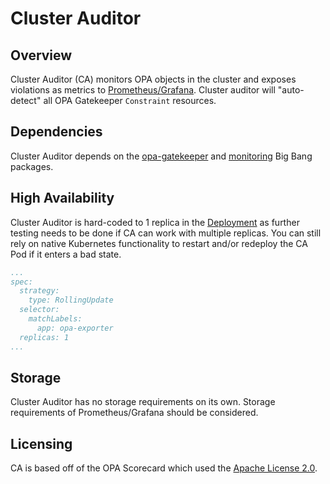 # Cluster Auditor

## Overview

Cluster Auditor (CA) monitors OPA objects in the cluster and exposes violations as metrics to [Prometheus/Grafana](https://repo1.dso.mil/platform-one/big-bang/apps/core/monitoring). Cluster auditor will "auto-detect" all OPA Gatekeeper `Constraint` resources.

## Dependencies

Cluster Auditor depends on the [opa-gatekeeper](https://repo1.dso.mil/platform-one/big-bang/apps/core/policy) and [monitoring](https://repo1.dso.mil/platform-one/big-bang/apps/core/monitoring) Big Bang packages.

## High Availability

Cluster Auditor is hard-coded to 1 replica in the [Deployment](../chart/templates/deployment.yaml#L9) as further testing needs to be done if CA can work with multiple replicas. You can still rely on native Kubernetes functionality to restart and/or redeploy the CA Pod if it enters a bad state.

```yaml
...
spec:
  strategy:
    type: RollingUpdate
  selector:
    matchLabels:
      app: opa-exporter
  replicas: 1
...
```

## Storage

Cluster Auditor has no storage requirements on its own. Storage requirements of Prometheus/Grafana should be considered.

## Licensing

CA is based off of the OPA Scorecard which used the [Apache License 2.0](https://github.com/mcelep/opa-scorecard/blob/master/LICENSE).
